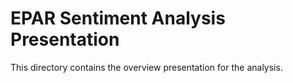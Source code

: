 # EPAR Sentiment Analysis Presentation

This directory contains the overview presentation for the analysis.